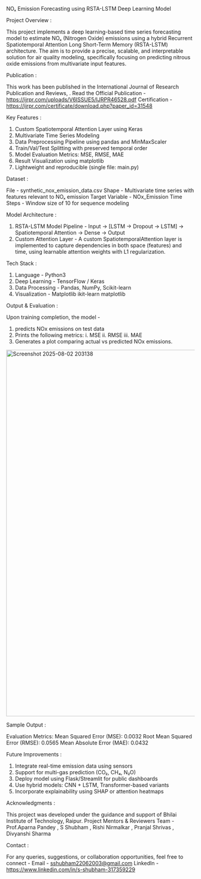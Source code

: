 NOₓ Emission Forecasting using RSTA-LSTM Deep Learning Model


Project Overview :

This project implements a deep learning-based time series forecasting model to estimate NOₓ (Nitrogen Oxide) emissions using a hybrid Recurrent Spatiotemporal Attention Long Short-Term Memory (RSTA-LSTM)
architecture. The aim is to provide a precise, scalable, and interpretable solution for air quality modeling, specifically focusing on predicting nitrous oxide emissions from multivariate input features.


Publication :

This work has been published in the International Journal of Research Publication and Reviews, .
Read the Official Publication - https://ijrpr.com/uploads/V6ISSUE5/IJRPR46528.pdf
Certification - https://ijrpr.com/certificate/download.php?paper_id=31548 


Key Features :

1. Custom Spatiotemporal Attention Layer using Keras
2. Multivariate Time Series Modeling
3. Data Preprocessing Pipeline using pandas and MinMaxScaler
4. Train/Val/Test Splitting with preserved temporal order
5. Model Evaluation Metrics: MSE, RMSE, MAE
6. Result Visualization using matplotlib
7. Lightweight and reproducible (single file: main.py)


Dataset :

File - synthetic_nox_emission_data.csv
Shape - Multivariate time series with features relevant to NOₓ emission
Target Variable - NOx_Emission
Time Steps - Window size of 10 for sequence modeling


Model Architecture :

1. RSTA-LSTM Model Pipeline -
  Input → [LSTM → Dropout → LSTM] → Spatiotemporal Attention → Dense → Output
2. Custom Attention Layer -
  A custom SpatiotemporalAttention layer is implemented to capture dependencies in both space (features) and time, using learnable attention weights with L1 regularization.


Tech Stack :

1. Language - Python3
2. Deep Learning - TensorFlow / Keras
3. Data Processing - Pandas, NumPy, Scikit-learn
4. Visualization - Matplotlib
ikit-learn matplotlib


Output & Evaluation :

Upon training completion, the model -
1. predicts NOx emissions on test data
2. Prints the following metrics:
   i. MSE
   ii. RMSE
   iii. MAE
3. Generates a plot comparing actual vs predicted NOx emissions.
<img width="1919" height="980" alt="Screenshot 2025-08-02 203138" src="https://github.com/user-attachments/assets/789fc5b7-b753-4887-997e-0e568f0860f0" />


Sample Output :

Evaluation Metrics:
Mean Squared Error (MSE): 0.0032
Root Mean Squared Error (RMSE): 0.0565
Mean Absolute Error (MAE): 0.0432

 
Future Improvements :

1. Integrate real-time emission data using sensors
2. Support for multi-gas prediction (CO₂, CH₄, N₂O)
3. Deploy model using Flask/Streamlit for public dashboards
4. Use hybrid models: CNN + LSTM, Transformer-based variants
5. Incorporate explainability using SHAP or attention heatmaps


Acknowledgments :

This project was developed under the guidance and support of Bhilai Institute of Technology, Raipur.
Project Mentors & Reviewers Team - Prof.Aparna Pandey , S Shubham , Rishi Nirmalkar , Pranjal Shrivas , Divyanshi Sharma


Contact :

For any queries, suggestions, or collaboration opportunities, feel free to connect -
Email - sshubham22062003@gmail.com
LinkedIn - https://www.linkedin.com/in/s-shubham-317359229
